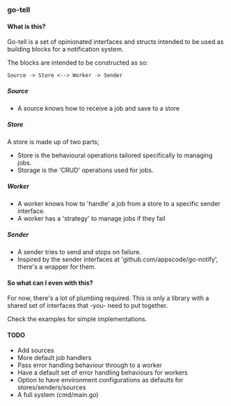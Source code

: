 ### go-tell ###

#### What is this? ####
Go-tell is a set of opinionated interfaces and structs intended to be used as building blocks for a notification system.

The blocks are intended to be constructed as so:

    Source -> Store <--> Worker -> Sender

##### Source
 - A source knows how to receive a job and save to a store

##### Store
 A store is made up of two parts;
 - Store is the behavioural operations tailored specifically to managing jobs.
 - Storage is the 'CRUD' operations used for jobs.

##### Worker
 - A worker knows how to 'handle' a job from a store to a specific sender interface. 
 - A worker has a 'strategy' to manage jobs if they fail

##### Sender
 - A sender tries to send and stops on failure.
 - Inspired by the sender interfaces at 'github.com/appscode/go-notify', there's a wrapper for them.

 #### So what can I even with this? ####
 For now, there's a lot of plumbing required. This is only a library with a shared set of interfaces that -you- need to put together.

 Check the examples for simple implementations.

 #### TODO ####
  - Add sources
  - More default job handlers
  - Pass error handling behaviour through to a worker
  - Have a default set of error handling behaviours for workers
  - Option to have environment configurations as defaults for stores/senders/sources
  - A full system (cmd/main.go)
